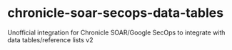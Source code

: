# chronicle-soar-secops-data-tables
Unofficial integration for Chronicle SOAR/Google SecOps to integrate with data tables/reference lists v2
